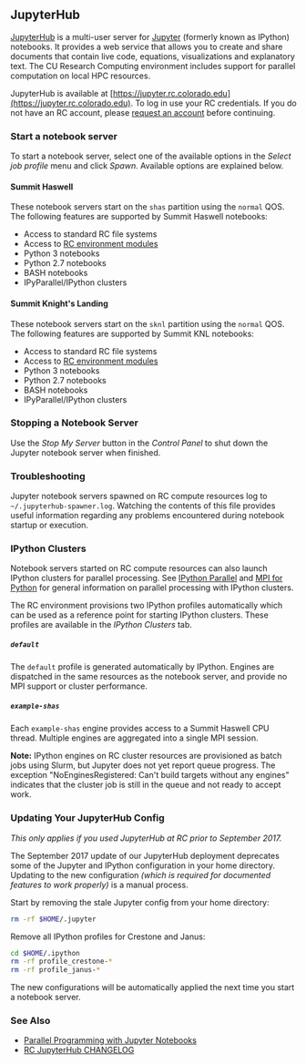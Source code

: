 ## JupyterHub

[JupyterHub](https://jupyterhub.readthedocs.org/en/latest/) is a
multi-user server for [Jupyter](https://jupyter.org/) (formerly known
as IPython) notebooks. It provides a web service that allows you to
create and share documents that contain live code, equations,
visualizations and explanatory text. The CU Research Computing
environment includes support for parallel computation on local HPC
resources.

JupyterHub is available at [https://jupyter.rc.colorado.edu](https://jupyter.rc.colorado.edu). To log in
use your RC credentials. If you do not have an RC account, please
[request an account](https://rcamp.rc.colorado.edu/accounts/account-request/create/organization)
before continuing.

### Start a notebook server

To start a notebook server, select one of the available options in the
_Select job profile_ menu and click _Spawn_. Available options are
explained below.

#### Summit Haswell

These notebook servers start on the `shas` partition using the
`normal` QOS. The following features are supported by Summit Haswell
notebooks:

* Access to standard RC file systems
* Access to [RC environment modules](../compute/modules.html)
* Python 3 notebooks
* Python 2.7 notebooks
* BASH notebooks
* IPyParallel/IPython clusters

#### Summit Knight's Landing

These notebook servers start on the `sknl` partition using the
`normal` QOS. The following features are supported by Summit KNL
notebooks:

* Access to standard RC file systems
* Access to [RC environment modules](../compute/modules.html)
* Python 3 notebooks
* Python 2.7 notebooks
* BASH notebooks
* IPyParallel/IPython clusters

### Stopping a Notebook Server

Use the _Stop My Server_ button in the _Control Panel_ to shut down
the Jupyter notebook server when finished.

### Troubleshooting

Jupyter notebook servers spawned on RC compute resources log to
`~/.jupyterhub-spawner.log`. Watching the contents of this file
provides useful information regarding any problems encountered during
notebook startup or execution.

### IPython Clusters

Notebook servers started on RC compute resources can also launch
IPython clusters for parallel processing. See [IPython
Parallel](http://ipyparallel.readthedocs.org/en/latest/) and [MPI for
Python](https://mpi4py.readthedocs.io/en/stable/) for general information on
parallel processing with IPython clusters.

The RC environment provisions two IPython profiles automatically which
can be used as a reference point for starting IPython clusters. These
profiles are available in the _IPython Clusters_ tab.

##### `default`

The `default` profile is generated automatically by IPython. Engines
are dispatched in the same resources as the notebook server, and
provide no MPI support or cluster performance.

##### `example-shas`

Each `example-shas` engine provides access to a Summit Haswell CPU
thread. Multiple engines are aggregated into a single MPI session.

**Note:** IPython engines on RC cluster resources are provisioned as
batch jobs using Slurm, but Jupyter does not yet report queue
progress. The exception "NoEnginesRegistered: Can't build targets
without any engines" indicates that the cluster job is still in the
queue and not ready to accept work.

### Updating Your JupyterHub Config

_This only applies if you used JupyterHub at RC prior to September
2017._

The September 2017 update of our JupyterHub deployment deprecates some
of the Jupyter and IPython configuration in your home
directory. Updating to the new configuration _(which is required for
documented features to work properly)_ is a manual process.

Start by removing the stale Jupyter config from your home directory:

```bash
rm -rf $HOME/.jupyter
```

Remove all IPython profiles for Crestone and Janus:

```bash
cd $HOME/.ipython
rm -rf profile_crestone-*
rm -rf profile_janus-*
```

The new configurations will be automatically applied the next time you
start a notebook server.

### See Also

* [Parallel Programming with Jupyter Notebooks](../additional-resources/parallel-programming-jupyter.html)
* [RC JupyterHub CHANGELOG](jupyterhub/CHANGELOG.html)

